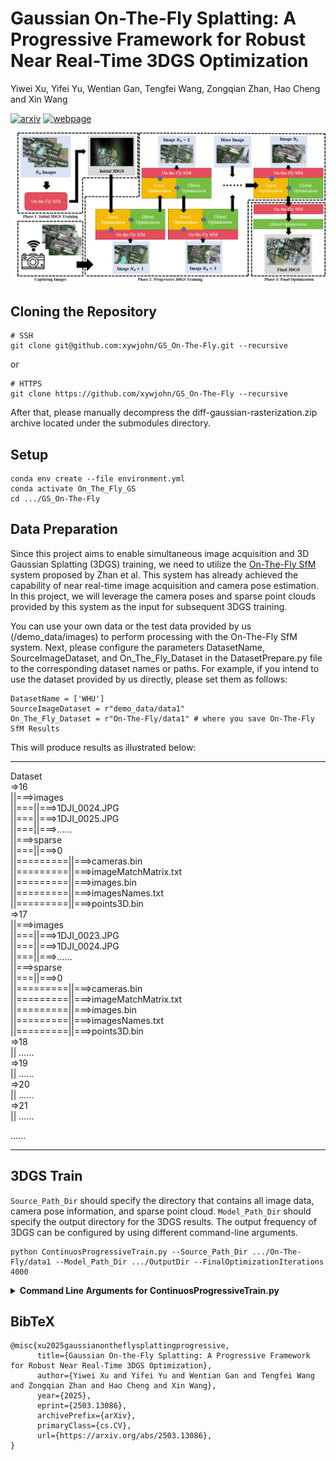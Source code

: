# Gaussian On-The-Fly Splatting: A Progressive Framework for Robust Near Real-Time 3DGS Optimization
Yiwei Xu, Yifei Yu, Wentian Gan, Tengfei Wang, Zongqian Zhan, Hao Cheng and Xin Wang

[![arxiv](https://img.shields.io/badge/arxiv-2406.15643-red)](https://arxiv.org/abs/2503.13086)
[![webpage](https://img.shields.io/badge/webpage-green)](https://xywjohn.github.io/GS_On-the-Fly.github.io/)

![image](2.png)

## Cloning the Repository

```shell
# SSH
git clone git@github.com:xywjohn/GS_On-The-Fly.git --recursive
```
or
```shell
# HTTPS
git clone https://github.com/xywjohn/GS_On-The-Fly --recursive
```

After that, please manually decompress the diff-gaussian-rasterization.zip archive located under the submodules directory.

## Setup

```shell
conda env create --file environment.yml
conda activate On_The_Fly_GS
cd .../GS_On-The-Fly
```

## Data Preparation
Since this project aims to enable simultaneous image acquisition and 3D Gaussian Splatting (3DGS) training, we need to utilize the [On-The-Fly SfM](https://github.com/RayShark0605/On_the_fly_SfM) system proposed by Zhan et al. This system has already achieved the capability of near real-time image acquisition and camera pose estimation. In this project, we will leverage the camera poses and sparse point clouds provided by this system as the input for subsequent 3DGS training.

You can use your own data or the test data provided by us (/demo_data/images) to perform processing with the On-The-Fly SfM system. Next, please configure the parameters DatasetName, SourceImageDataset, and On_The_Fly_Dataset in the DatasetPrepare.py file to the corresponding dataset names or paths. For example, if you intend to use the dataset provided by us directly, please set them as follows:

```shell
DatasetName = ['WHU']
SourceImageDataset = r"demo_data/data1"
On_The_Fly_Dataset = r"On-The-Fly/data1" # where you save On-The-Fly SfM Results
```

This will produce results as illustrated below:

*****************************************

Dataset  
=>16  
||===>images  
||===||===>1DJI_0024.JPG  
||===||===>1DJI_0025.JPG  
||===||===>......  
||===>sparse  
||===||===>0  
||=========||===>cameras.bin  
||=========||===>imageMatchMatrix.txt  
||=========||===>images.bin  
||=========||===>imagesNames.txt  
||=========||===>points3D.bin  
=>17  
||===>images  
||===||===>1DJI_0023.JPG  
||===||===>1DJI_0024.JPG  
||===||===>......  
||===>sparse  
||===||===>0   
||=========||===>cameras.bin  
||=========||===>imageMatchMatrix.txt  
||=========||===>images.bin  
||=========||===>imagesNames.txt  
||=========||===>points3D.bin  
=>18  
||  ......  
=>19  
||  ......  
=>20  
||  ......  
=>21  
||  ......  

......

*****************************************

## 3DGS Train

```Source_Path_Dir``` should specify the directory that contains all image data, camera pose information, and sparse point cloud. ```Model_Path_Dir``` should specify the output directory for the 3DGS results. The output frequency of 3DGS can be configured by using different command-line arguments.

```shell
python ContinuosProgressiveTrain.py --Source_Path_Dir .../On-The-Fly/data1 --Model_Path_Dir .../OutputDir --FinalOptimizationIterations 4000
```

<details>
<summary><span style="font-weight: bold;">Command Line Arguments for ContinuosProgressiveTrain.py</span></summary>

  #### --Source_Path_Dir
  Path to the source directory containing all image data, camera pose information, and sparse point cloud.
  #### --Model_Path_Dir 
  Path where the trained model should be stored.
  #### --IterationFirstScene
  Training iterations for initial training phase.
  #### --IterationPerMergeScene
  Training iterations for progressive training phase. This parameter is used to control the number of 3DGS training iterations to be performed each time a new image is acquired.
  #### --MergeScene_Densification_Interval
  This parameter is used to control how often Gaussian densification is performed during the progressive training phase, based on the number of 3DGS training iterations.
  #### --FinalOptimizationIterations
  Training iterations for final refinement phase.
  #### --ProgressiveModelOutput
  Save gaussians before a new image is acquired.

</details>

## BibTeX
```
@misc{xu2025gaussianontheflysplattingprogressive,
      title={Gaussian On-the-Fly Splatting: A Progressive Framework for Robust Near Real-Time 3DGS Optimization}, 
      author={Yiwei Xu and Yifei Yu and Wentian Gan and Tengfei Wang and Zongqian Zhan and Hao Cheng and Xin Wang},
      year={2025},
      eprint={2503.13086},
      archivePrefix={arXiv},
      primaryClass={cs.CV},
      url={https://arxiv.org/abs/2503.13086}, 
}
```